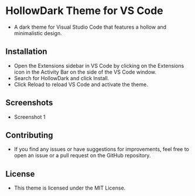# HollowDark Theme for VS Code
- A dark theme for Visual Studio Code that features a hollow and minimalistic design.

## Installation
- Open the Extensions sidebar in VS Code by clicking on the Extensions icon in the Activity Bar on the side of the VS Code window.
- Search for HollowDark and click Install.
- Click Reload to reload VS Code and activate the theme.
## Screenshots
- Screenshot 1

## Contributing
- If you find any issues or have suggestions for improvements, feel free to open an issue or a pull request on the GitHub repository.

## License
- This theme is licensed under the MIT License.